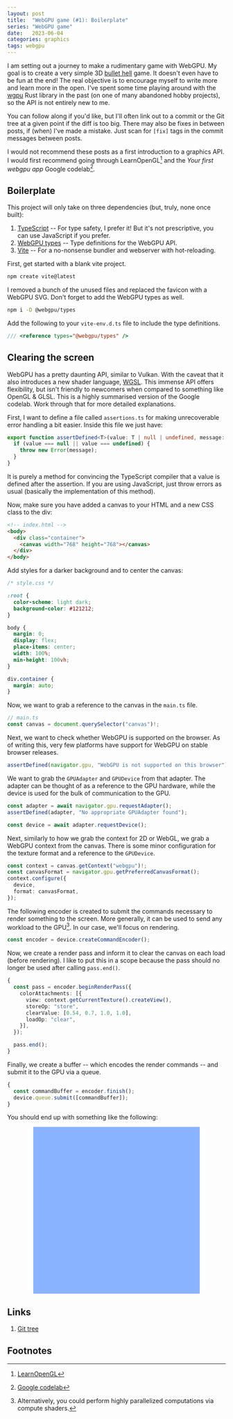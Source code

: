 ```yaml
---
layout: post
title:  "WebGPU game (#1): Boilerplate"
series: "WebGPU game"
date:   2023-06-04
categories: graphics
tags: webgpu
---
```


I am setting out a journey to make a rudimentary game with WebGPU. My goal is to
create a very simple 3D [bullet hell](https://en.wikipedia.org/wiki/Bullet_hell)
game. It doesn't even have to be fun at the end! The real objective is to
encourage myself to write more and learn more in the open. I've spent some time
playing around with the [wgpu](https://wgpu.rs/) Rust library in the past (on
one of many abandoned hobby projects), so the API is not entirely new to me.

You can follow along if you'd like, but I'll often link out to a commit or the
Git tree at a given point if the diff is too big. There may also be fixes in
between posts, if (when) I've made a mistake. Just scan for `[fix]` tags in the
commit messages between posts.

I would not recommend these posts as a first introduction to a graphics API. I
would first recommend going through LearnOpenGL[^1] and the _Your first webgpu
app_ Google codelab[^2].

## Boilerplate

This project will only take on three dependencies (but, truly, none once built):

1. [TypeScript](https://www.typescriptlang.org/) -- For type safety, I prefer
   it! But it's not prescriptive, you can use JavaScript if you prefer.
2. [WebGPU types](https://www.npmjs.com/package/@webgpu/types) -- Type
   definitions for the WebGPU API.
3. [Vite](https://vitejs.dev/) -- For a no-nonsense bundler and webserver with
   hot-reloading.

First, get started with a blank vite project.

```sh
npm create vite@latest
```

I removed a bunch of the unused files and replaced the favicon with a WebGPU
SVG. Don't forget to add the WebGPU types as well.

```sh
npm i -D @webgpu/types
```

Add the following to your `vite-env.d.ts` file to include the type definitions.

```ts
/// <reference types="@webgpu/types" />
```

## Clearing the screen

WebGPU has a pretty daunting API, similar to Vulkan. With the caveat that it
also introduces a new shader language, [WGSL](https://www.w3.org/TR/WGSL/). This
immense API offers flexibility, but isn't friendly to newcomers when compared to
something like OpenGL & GLSL. This is a highly summarised version of the Google
codelab. Work through that for more detailed explanations.

First, I want to define a file called `assertions.ts` for making unrecoverable
error handling a bit easier. Inside this file we just have:

```ts
export function assertDefined<T>(value: T | null | undefined, message: string): asserts value is T {
  if (value === null || value === undefined) {
    throw new Error(message);
  }
}
```

It is purely a method for convincing the TypeScript compiler that a value is
defined after the assertion. If you are using JavaScript, just throw errors as
usual (basically the implementation of this method).

Now, make sure you have added a canvas to your HTML and a new CSS class to the
div:

```html
<!-- index.html -->
<body>
  <div class="container">
    <canvas width="768" height="768"></canvas>
  </div>
</body>
```

Add styles for a darker background and to center the canvas:

```css
/* style.css */

:root {
  color-scheme: light dark;
  background-color: #121212;
}

body {
  margin: 0;
  display: flex;
  place-items: center;
  width: 100%;
  min-height: 100vh;
}

div.container {
  margin: auto;
}
```

Now, we want to grab a reference to the canvas in the `main.ts` file.

```ts
// main.ts
const canvas = document.querySelector("canvas")!;
```

Next, we want to check whether WebGPU is supported on the browser. As of writing
this, very few platforms have support for WebGPU on stable browser releases.

```ts
assertDefined(navigator.gpu, "WebGPU is not supported on this browser");
```

We want to grab the `GPUAdapter` and `GPUDevice` from that adapter. The adapter
can be thought of as a reference to the GPU hardware, while the device is used
for the bulk of communication to the GPU.

```ts
const adapter = await navigator.gpu.requestAdapter();
assertDefined(adapter, "No appropriate GPUAdapter found");

const device = await adapter.requestDevice();
```

Next, similarly to how we grab the context for 2D or WebGL, we grab a WebGPU
context from the canvas. There is some minor configuration for the texture
format and a reference to the `GPUDevice`.

```ts
const context = canvas.getContext("webgpu")!;
const canvasFormat = navigator.gpu.getPreferredCanvasFormat();
context.configure({
  device,
  format: canvasFormat,
});
```

The following encoder is created to submit the commands necessary to render
something to the screen. More generally, it can be used to send any workload to
the GPU[^3]. In our case, we'll focus on rendering.

```ts
const encoder = device.createCommandEncoder();
```

Now, we create a render pass and inform it to clear the canvas on each load
(before rendering). I like to put this in a scope because the pass should no
longer be used after calling `pass.end()`.

```ts
{
  const pass = encoder.beginRenderPass({
    colorAttachments: [{
      view: context.getCurrentTexture().createView(),
      storeOp: "store",
      clearValue: [0.54, 0.7, 1.0, 1.0],
      loadOp: "clear",
    }],
  });

  pass.end();
}
```

Finally, we create a buffer -- which encodes the render commands -- and submit
it to the GPU via a queue.

```ts
{
  const commandBuffer = encoder.finish();
  device.queue.submit([commandBuffer]);
}
```

You should end up with something like the following:

<div style="display: flex; justify-content: center;">
  <div style="display: block; width: 384px; height: 384px; background-color: rgb(54%, 70%, 100%);"></div>
</div>

## Links

1. [Git tree](https://github.com/battesonb/webgpu-blog-game/tree/437983db81370e3a1b3349e069d4ca08613c299f)

## Footnotes

[^1]: [LearnOpenGL](https://learnopengl.com)
[^2]: [Google codelab](https://codelabs.developers.google.com/your-first-webgpu-app)
[^3]: Alternatively, you could perform highly parallelized computations via
      compute shaders.
